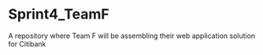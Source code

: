# Sprint4_TeamF
A repository where Team F will be assembling their web application solution for Citibank
